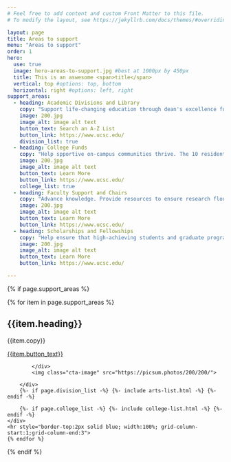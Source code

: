 ```yaml
---
# Feel free to add content and custom Front Matter to this file.
# To modify the layout, see https://jekyllrb.com/docs/themes/#overriding-theme-defaults

layout: page
title: Areas to support
menu: "Areas to support"
order: 1
hero:
  use: true
  image: hero-areas-to-support.jpg #best at 1000px by 450px
  title: This is an aswesome <span>title</span>
  vertical: top #options: top, bottom
  horizontal: right #options: left, right
support_areas:
  - heading: Academic Divisions and Library
    copy: "Support life-changing education through dean's excellence funds in the division."
    image: 200.jpg
    image_alt: image alt text
    button_text: Search an A-Z List
    button_link: https://www.ucsc.edu/
    division_list: true
  - heading: College Funds
    copy: "Help spportive on-campus communities thrive. The 10 residential colleges provide academic assistance and activities embracing intellectual and social life."
    image: 200.jpg
    image_alt: image alt text
    button_text: Learn More
    button_link: https://www.ucsc.edu/
    college_list: true
  - heading: Faculty Support and Chairs
    copy: "Advance knowledge. Provide resources to ensure research flourishes. Giving to chairs and professorships helps retain and recruit innovative and accomplished scholars."
    image: 200.jpg
    image_alt: image alt text
    button_text: Learn More
    button_link: https://www.ucsc.edu/
  - heading: Scholarships and Fellowships
    copy: "Help ensure that high-achieving students and graduate programs have scholarship and fellowship opportunities"
    image: 200.jpg
    image_alt: image alt text
    button_text: Learn More
    button_link: https://www.ucsc.edu/

---
```

{% if page.support_areas %}
<section class="two-col-grid">
{% for item in page.support_areas %}
    <div class="two-col-grid-cell">
        <div class="cta-container">
            <div class="cta-copy">
                <h2>{{item.heading}}</h2>
                <p>{{item.copy}}</p>
                <a href="{{item.button_link}}" class="yellow-pill">{{item.button_text}}</a>

            </div>
            <img class="cta-image" src="https://picsum.photos/200/200/">

        </div>
        {%- if page.division_list -%} {%- include arts-list.html -%} {%- endif -%}
   
        {%- if page.college_list -%} {%- include college-list.html -%} {%- endif -%}
    </div>
    <hr style="border-top:2px solid blue; width:100%; grid-column-start:1;grid-column-end:3"> 
    {% endfor %}
</section>
{% endif %}
